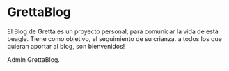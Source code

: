 # GrettaBlog

El Blog de Gretta es un proyecto personal, para comunicar la vida de esta beagle. Tiene como objetivo,
el seguimiento de su crianza. a todos los que quieran aportar al blog, son bienvenidos!


Admin GrettaBlog.

